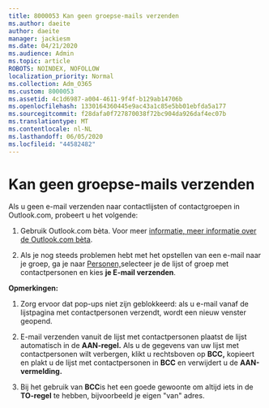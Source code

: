 ```yaml
---
title: 8000053 Kan geen groepse-mails verzenden
ms.author: daeite
author: daeite
manager: jackiesm
ms.date: 04/21/2020
ms.audience: Admin
ms.topic: article
ROBOTS: NOINDEX, NOFOLLOW
localization_priority: Normal
ms.collection: Adm_O365
ms.custom: 8000053
ms.assetid: 4c1d6987-a004-4611-9f4f-b129ab14706b
ms.openlocfilehash: 1330164360445e9ac43a1c85e5bb01ebfda5a177
ms.sourcegitcommit: f28dafa0f727870038f72bc904da926daf4ec07b
ms.translationtype: MT
ms.contentlocale: nl-NL
ms.lasthandoff: 06/05/2020
ms.locfileid: "44582482"
---
```

# <a name="unable-to-send-group-emails"></a>Kan geen groepse-mails verzenden

Als u geen e-mail verzenden naar contactlijsten of contactgroepen in Outlook.com, probeert u het volgende:
  
1. Gebruik Outlook.com bèta. Voor meer [informatie, meer informatie over de Outlook.com bèta](https://support.office.com/article/e2261c7f-d413-4084-8f22-21282f42d8cf).
    
2. Als je nog steeds problemen hebt met het opstellen van een e-mail naar je groep, ga je naar [Personen,](https://outlook.live.com/people/)selecteer je de lijst of groep met contactpersonen en kies **je E-mail verzenden**.
    
 **Opmerkingen:**
  
1. Zorg ervoor dat pop-ups niet zijn geblokkeerd: als u e-mail vanaf de lijstpagina met contactpersonen verzendt, wordt een nieuw venster geopend.
    
2. E-mail verzenden vanuit de lijst met contactpersonen plaatst de lijst automatisch in de **AAN-regel.** Als u de gegevens van uw lijst met contactpersonen wilt verbergen, klikt u rechtsboven op **BCC,** kopieert en plakt u de lijst met contactpersonen in **BCC** en verwijdert u de **AAN-vermelding.** 
    
3. Bij het gebruik van **BCC**is het een goede gewoonte om altijd iets in de **TO-regel** te hebben, bijvoorbeeld je eigen "van" adres. 
    

